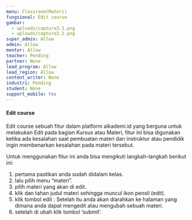 ```yaml
---
menu: Classroom(Materi)
fungsional: Edit course
gambar:
  - uploads/capture3.1.png
  - uploads/capture3.2.png
super_admin: Allow
admin: Allow
mentor: Allow
teacher: Pending
partner: None
lead_program: Allow
lead_region: Allow
content_writer: None
industri: Pending
student: None
support_mobile: Yes
---
```

#### Edit course

Edit course sebuah fitur dalam platform alkademi.id yang berguna untuk melakukan Edit pada bagian Kursus atau Materi, fitur ini bisa digunakan ketika ada kesalahan saat pembuatan materi dan instruktur atau pendidik ingin membenarkan kesalahan pada materi tersebut.

Untuk menggunakan fitur ini anda bisa mengikuti langkah-langkah berikut ini:

1. pertama pastikan anda sudah didalam kelas.
2. lalu pilih menu “materi”.
3. pilih materi yang akan di edit.
4. klik dan tahan judul materi sehingga muncul ikon pensil (edit).
5. klik tombol edit : Setelah itu anda akan diarahkan ke halaman yang dimana anda dapat mengedit atau mengubah sebuah materi.
6. setelah di ubah klik tombol ‘submit’.